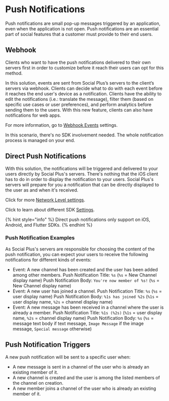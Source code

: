 # Push Notifications

Push notifications are small pop-up messages triggered by an application, even when the application is not open. Push notifications are an essential part of social features that a customer must provide to their end users.

## Webhook

Clients who want to have the push notifications delivered to their own servers first in order to customize before it reach their users can opt for this method.

In this solution, events are sent from Social Plus’s servers to the client’s servers via webhook. Clients can decide what to do with each event before it reaches the end user's device as a notification. Clients have the ability to edit the notifications (i.e.: translate the message), filter them (based on specific use cases or user preferences), and perform analytics before sending them to the users. With this new feature, clients can also have notifications for web apps.

For more information, go to [Webhook Events](../../../developers/beta-features/real-time-events.md) settings.

In this scenario, there's no SDK involvement needed. The whole notification process is managed on your end.

## Direct Push Notifications

With this solution, the notifications will be triggered and delivered to your users directly by Social Plus's servers. There's nothing that the iOS client has to do in order to display the notification to your users. Social Plus's servers will prepare for you a notification that can be directly displayed to the user as and when it's received.

Click for more [Network Level settings](../../../analytics-and-moderation/console/settings/push-notifications.md).&#x20;

Click to learn about different SDK [Settings](../../../analytics-and-moderation/console/settings/#push-notifications).

{% hint style="info" %}
Direct push notifications only support on iOS, Android, and Flutter SDKs.
{% endhint %}

### Push Notification Examples

As Social Plus's servers are responsible for choosing the content of the push notification, you can expect your users to receive the following notifications for different kinds of events:

* Event: A new channel has been created and the user has been added among other members. Push Notification Title: `%s` (`%s` = New Channel display name) Push Notification Body: `You're now member of %s!` (`%s` = New Channel display name)
* Event: A new user has joined a channel. Push Notification Title: `%s` (`%s` = user display name) Push Notification Body: `%1s has joined %2s` (`%1s` = user display name, `%2s` = channel display name)
* Event: A new message has been received in a channel where the user is already a member. Push Notification Title: `%1s (%2s)` (`%1s` = user display name, `%2s` = channel display name) Push Notification Body: `%s` (`%s` = message text body if text message, `Image Message` if the image message, `Special message` otherwise)

## Push Notification Triggers

A new push notification will be sent to a specific user when:

* A new message is sent in a channel of the user who is already an existing member of it.
* A new channel is created and the user is among the listed members of the channel on creation.
* A new member joins a channel of the user who is already an existing member of it.
